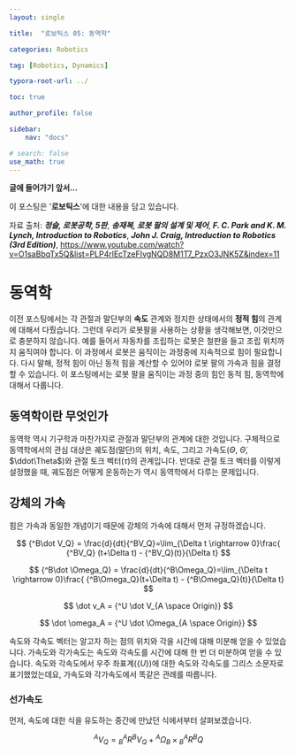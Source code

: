 ```yaml
---
layout: single

title:  "로보틱스 05: 동역학"

categories: Robotics

tag: [Robotics, Dynamics]

typora-root-url: ../

toc: true

author_profile: false

sidebar:
    nav: "docs"

# search: false
use_math: true
---
```




**글에 들어가기 앞서...**

이 포스팅은 '**로보틱스**'에 대한 내용을 담고 있습니다.



자료 출처: ***정슬, 로봇공학, 5판***,  ***송재복, 로봇 팔의 설계 및 제어***, ***F. C. Park and K. M. Lynch, Introduction to Robotics***, ***John J. Craig, Introduction to Robotics (3rd Edition)***, <https://www.youtube.com/watch?v=O1saBbqTx5Q&list=PLP4rlEcTzeFIvgNQD8M1T7_PzxO3JNK5Z&index=11>









# 동역학

  이전 포스팅에서는 각 관절과 말단부의 **속도** 관계와 정지한 상태에서의 **정적 힘**의 관계에 대해서 다뤘습니다. 그런데 우리가 로봇팔을 사용하는 상황을 생각해보면, 이것만으로 충분하지 않습니다. 예를 들어서 자동차를 조립하는 로봇은 철판을 들고 조립 위치까지 움직여야 합니다. 이 과정에서 로봇은 움직이는 과정중에 지속적으로 힘이 필요합니다. 다시 말해, 정적 힘이 아닌 동적 힘을 계산할 수 있어야 로봇 팔의 가속과 힘을 결정할 수 있습니다. 이 포스팅에서는 로봇 팔을 움직이는 과정 중의 힘인 동적 힘, 동역학에 대해서 다룹니다.







## 동역학이란 무엇인가

동역학 역시 기구학과 마찬가지로 관절과 말단부의 관계에 대한 것입니다. 구체적으로 동역학에서의 관심 대상은 궤도점(말단)의 위치, 속도, 그리고 가속도($\Theta$, $\dot\Theta$, $\ddot\Theta$)와 관절 토크 벡터($\tau$)의 관계입니다. 반대로 관절 토크 벡터를 이렇게 설정했을 때, 궤도점은 어떻게 운동하는가 역시 동역학에서 다루는 문제입니다.







## 강체의 가속

힘은 가속과 동일한 개념이기 때문에 강체의 가속에 대해서 먼저 규정하겠습니다.


$$
{^B\dot V_Q} = \frac{d}{dt}{^BV_Q}=\lim_{\Delta t \rightarrow 0}\frac{ {^BV_Q} (t+\Delta t) - {^BV_Q}(t)}{\Delta t}
$$

$$
{^B\dot \Omega_Q} = \frac{d}{dt}{^B\Omega_Q}=\lim_{\Delta t \rightarrow 0}\frac{ {^B\Omega_Q}(t+\Delta t) - {^B\Omega_Q}(t)}{\Delta t}
$$

$$
\dot v_A = {^U \dot V_{A \space Origin}}
$$

$$
\dot \omega_A = {^U \dot \Omega_{A \space Origin}}
$$



속도와 각속도 벡터는 알고자 하는 점의 위치와 각을 시간에 대해 미분해 얻을 수 있었습니다. 가속도와 각가속도는 속도와 각속도를 시간에 대해 한 번 더 미분하여 얻을 수 있습니다. 속도와 각속도에서 우주 좌표계($\{U\}$)에 대한 속도와 각속도를 그리스 소문자로 표기했었는데요, 가속도와 각가속도에서 똑같은 관례를 따릅니다.





### 선가속도

먼저, 속도에 대한 식을 유도하는 중간에 만났던 식에서부터 살펴보겠습니다.



$$
{^AV_Q} = {^A_BR{^BV_Q}}+{^A\Omega_B}\times {^A_BR{^BQ}}
$$











